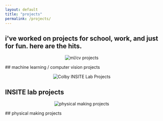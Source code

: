 ```yaml
---
layout: default
title: "projects"
permalink: /projects/
---
```


## i've worked on projects for school, work, and just for fun. here are the hits.


<p align="center">
  <img src="../assets/ml-cv-projects.png" alt="ml/cv projects"/>
</p>
## machine learning / computer vision projects



<p align="center">
  <img src="../assets/insite-logo.png" alt="Colby INSITE Lab Projects"/>
<h2> INSITE lab projects </h2>
</p>

<p align="center">
  <img src="../assets/maker-projects.png" alt="physical making projects"/>
</p>
##   physical making projects
